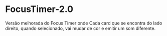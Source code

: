 # FocusTimer-2.0
Versão melhorada do Focus Timer onde Cada card que se encontra do lado direito, quando selecionado, vai mudar de cor e emitir um som diferente. 
